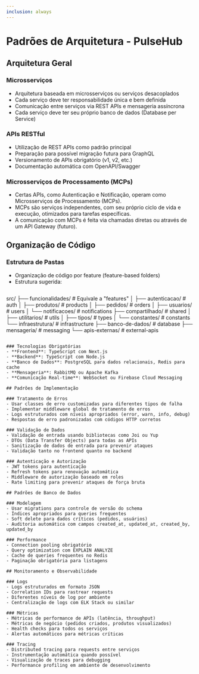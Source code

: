 ```yaml
---
inclusion: always
---
```


# Padrões de Arquitetura - PulseHub

## Arquitetura Geral

### Microsserviços
- Arquitetura baseada em microsserviços ou serviços desacoplados
- Cada serviço deve ter responsabilidade única e bem definida
- Comunicação entre serviços via REST APIs e mensageria assíncrona
- Cada serviço deve ter seu próprio banco de dados (Database per Service)

### APIs RESTful
- Utilização de REST APIs como padrão principal
- Preparação para possível migração futura para GraphQL
- Versionamento de APIs obrigatório (v1, v2, etc.)
- Documentação automática com OpenAPI/Swagger

### Microsserviços de Processamento (MCPs)
- Certas APIs, como Autenticação e Notificação, operam como Microsserviços de Processamento (MCPs).
- MCPs são serviços independentes, com seu próprio ciclo de vida e execução, otimizados para tarefas específicas.
- A comunicação com MCPs é feita via chamadas diretas ou através de um API Gateway (futuro).


## Organização de Código

### Estrutura de Pastas
- Organização de código por feature (feature-based folders)
- Estrutura sugerida:
  ```
src/
├── funcionalidades/           # Equivale a "features"
│   ├── autenticacao/          # auth
│   ├── produtos/              # products
│   ├── pedidos/               # orders
│   ├── usuarios/              # users
│   └── notificacoes/          # notifications
├── compartilhado/             # shared
│   ├── utilitarios/           # utils
│   ├── tipos/                 # types
│   └── constantes/            # constants
└── infraestrutura/            # infrastructure
    ├── banco-de-dados/        # database
    ├── mensageria/            # messaging
    └── apis-externas/         # external-apis
  ```

### Tecnologias Obrigatórias
- **Frontend**: TypeScript com Next.js
- **Backend**: TypeScript com Node.js
- **Banco de Dados**: PostgreSQL para dados relacionais, Redis para cache
- **Mensageria**: RabbitMQ ou Apache Kafka
- **Comunicação Real-time**: WebSocket ou Firebase Cloud Messaging

## Padrões de Implementação

### Tratamento de Erros
- Usar classes de erro customizadas para diferentes tipos de falha
- Implementar middleware global de tratamento de erros
- Logs estruturados com níveis apropriados (error, warn, info, debug)
- Respostas de erro padronizadas com códigos HTTP corretos

### Validação de Dados
- Validação de entrada usando bibliotecas como Joi ou Yup
- DTOs (Data Transfer Objects) para todas as APIs
- Sanitização de dados de entrada para prevenir ataques
- Validação tanto no frontend quanto no backend

### Autenticação e Autorização
- JWT tokens para autenticação
- Refresh tokens para renovação automática
- Middleware de autorização baseado em roles
- Rate limiting para prevenir ataques de força bruta

## Padrões de Banco de Dados

### Modelagem
- Usar migrations para controle de versão do schema
- Índices apropriados para queries frequentes
- Soft delete para dados críticos (pedidos, usuários)
- Auditoria automática com campos created_at, updated_at, created_by, updated_by

### Performance
- Connection pooling obrigatório
- Query optimization com EXPLAIN ANALYZE
- Cache de queries frequentes no Redis
- Paginação obrigatória para listagens

## Monitoramento e Observabilidade

### Logs
- Logs estruturados em formato JSON
- Correlation IDs para rastrear requests
- Diferentes níveis de log por ambiente
- Centralização de logs com ELK Stack ou similar

### Métricas
- Métricas de performance de APIs (latência, throughput)
- Métricas de negócio (pedidos criados, produtos visualizados)
- Health checks para todos os serviços
- Alertas automáticos para métricas críticas

### Tracing
- Distributed tracing para requests entre serviços
- Instrumentação automática quando possível
- Visualização de traces para debugging
- Performance profiling em ambiente de desenvolvimento